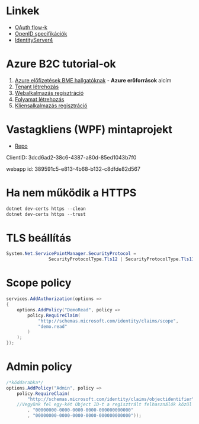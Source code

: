 # Linkek

- [OAuth flow-k](https://medium.com/@darutk/diagrams-and-movies-of-all-the-oauth-2-0-flows-194f3c3ade85)
- [OpenID specifikációk](https://openid.net/developers/specs/)
- [IdentityServer4](https://identityserver4.readthedocs.io/en/latest/)

# Azure B2C tutorial-ok

1. [Azure előfizetések BME hallgatóknak](https://www.aut.bme.hu/Course/felho) - **Azure erőforrások** alcím
2. [Tenant létrehozás](https://docs.microsoft.com/en-us/azure/active-directory-b2c/tutorial-create-tenant)
3. [Webalkalmazás regisztráció](https://docs.microsoft.com/en-us/azure/active-directory-b2c/tutorial-register-applications)
4. [Folyamat létrehozás](https://docs.microsoft.com/en-us/azure/active-directory-b2c/tutorial-create-user-flows#create-a-sign-up-and-sign-in-user-flow)
5. [Kliensalkalmazás regisztráció](https://docs.microsoft.com/hu-hu/azure/active-directory-b2c/add-native-application)


# Vastagkliens (WPF) mintaprojekt
- [Repo](https://github.com/bmeaut/active-directory-b2c-dotnet-desktop/tree/msalv3)

ClientID: 3dcd6ad2-38c6-4387-a80d-85ed1043b7f0

webapp id:  389591c5-e813-4b68-b132-c8dfde82d567

# Ha nem működik a HTTPS
```powershell
dotnet dev-certs https --clean
dotnet dev-certs https --trust
```

# TLS beállítás
```csharp
System.Net.ServicePointManager.SecurityProtocol =
                SecurityProtocolType.Tls12 | SecurityProtocolType.Tls11 | SecurityProtocolType.Tls;
```

# Scope policy

```csharp
services.AddAuthorization(options =>
{
    options.AddPolicy("DemoRead", policy =>
        policy.RequireClaim(
            "http://schemas.microsoft.com/identity/claims/scope",
            "demo.read"
        )
    );
});
```

# Admin policy

```csharp
/*kóddarabka*/
options.AddPolicy("Admin", policy =>
    policy.RequireClaim(
        "http://schemas.microsoft.com/identity/claims/objectidentifier"
    //Vegyünk fel egy-két Object ID-t a regisztrált felhasználók közül
        , "00000000-0000-0000-0000-000000000000"
        , "00000000-0000-0000-0000-000000000000"));
```
